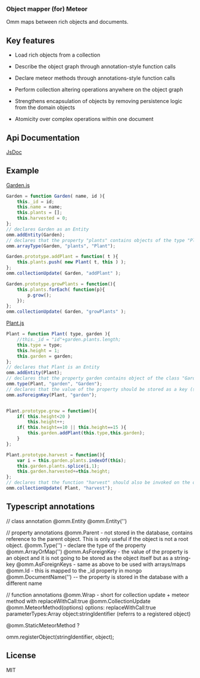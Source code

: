 ### Object mapper (for) Meteor

Omm maps between rich objects and documents.

## Key features

- Load rich objects from a collection

- Describe the object graph through annotation-style function calls

- Declare meteor methods through annotations-style function calls

- Perform collection altering operations anywhere on the object graph

- Strengthens encapsulation of objects by removing persistence logic from the domain objects

- Atomicity over complex operations within one document

## Api Documentation

[JsDoc](https://bvanheukelom.github.io/omm/test_meteor_web/packages/omm/out/omm.html)

## Example

[Garden.js](example/Garden.js)
```js
Garden = function Garden( name, id ){
	this._id = id;
	this.name = name;
	this.plants = [];
	this.harvested = 0;
};
// declares Garden as an Entity
omm.addEntity(Garden);
// declares that the property "plants" contains objects of the type "Plant"
omm.arrayType(Garden, "plants", "Plant");

Garden.prototype.addPlant = function( t ){
	this.plants.push( new Plant( t, this ) );
};
omm.collectionUpdate( Garden, "addPlant" );

Garden.prototype.growPlants = function(){
	this.plants.forEach( function(p){
		p.grow();
	});
};
omm.collectionUpdate( Garden, "growPlants" );
```

[Plant.js](example/Plant.js)
```js
Plant = function Plant( type, garden ){
	//this._id = "id"+garden.plants.length;
	this.type = type;
	this.height = 1;
	this.garden = garden;
};
// declares that Plant is an Entity
omm.addEntity(Plant);
// declares that the property garden contains object of the class "Garden"
omm.type(Plant, "garden", "Garden");
// declares that the value of the property should be stored as a key (string) rather than the actual object
omm.asForeignKey(Plant, "garden");


Plant.prototype.grow = function(){
	if( this.height<20 )
		this.height++;
	if( this.height==10 || this.height==15 ){
		this.garden.addPlant(this.type,this.garden);
	}
};

Plant.prototype.harvest = function(){
	var i = this.garden.plants.indexOf(this);
	this.garden.plants.splice(i,1);
	this.garden.harvested+=this.height;
};
// declares that the function "harvest" should also be invoked on the object in the collection.
omm.collectionUpdate( Plant, "harvest");

```

## Typescript annotations

// class annotation
@omm.Entity
@omm.Entity('<collectionName>')

// property annotations
@omm.Parent - not stored in the database, contains reference to the parent object. This is only useful if the object is not a root object.
@omm.Type('<typeClassName>') - declare the type of the property
@omm.ArrayOrMap('<typeClassName>')
@omm.AsForeignKey - the value of the property is an object and it is not going to be stored as the object itself but as a string-key
@omm.AsForeignKeys - same as above to be used with arrays/maps
@omm.Id - this is mapped to the _id property in mongo
@omm.DocumentName('<propertyNameInTheDatabase>') -- the property is stored in the database with a different name

// function annotations
@omm.Wrap - short for collection update + meteor method with replaceWithCall:true
@omm.CollectionUpdate
@omm.MeteorMethod(options)
	options:
		replaceWithCall:true
		parameterTypes:Array<string>
		object:stringIdentifier (referrs to a registered object)

@omm.StaticMeteorMethod ?

omm.registerObject(stringIdentifier, object);

## License

MIT




